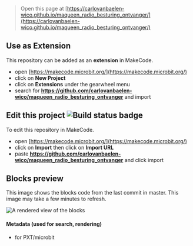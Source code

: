 
> Open this page at [https://carlovanbaelen-wico.github.io/maqueen_radio_besturing_ontvanger/](https://carlovanbaelen-wico.github.io/maqueen_radio_besturing_ontvanger/)

## Use as Extension

This repository can be added as an **extension** in MakeCode.

* open [https://makecode.microbit.org/](https://makecode.microbit.org/)
* click on **New Project**
* click on **Extensions** under the gearwheel menu
* search for **https://github.com/carlovanbaelen-wico/maqueen_radio_besturing_ontvanger** and import

## Edit this project ![Build status badge](https://github.com/carlovanbaelen-wico/maqueen_radio_besturing_ontvanger/workflows/MakeCode/badge.svg)

To edit this repository in MakeCode.

* open [https://makecode.microbit.org/](https://makecode.microbit.org/)
* click on **Import** then click on **Import URL**
* paste **https://github.com/carlovanbaelen-wico/maqueen_radio_besturing_ontvanger** and click import

## Blocks preview

This image shows the blocks code from the last commit in master.
This image may take a few minutes to refresh.

![A rendered view of the blocks](https://github.com/carlovanbaelen-wico/maqueen_radio_besturing_ontvanger/raw/master/.github/makecode/blocks.png)

#### Metadata (used for search, rendering)

* for PXT/microbit
<script src="https://makecode.com/gh-pages-embed.js"></script><script>makeCodeRender("{{ site.makecode.home_url }}", "{{ site.github.owner_name }}/{{ site.github.repository_name }}");</script>
